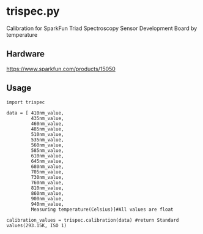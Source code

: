 # trispec.py
Calibration for SparkFun Triad Spectroscopy Sensor Development Board by temperature 

## Hardware
https://www.sparkfun.com/products/15050

## Usage
```
import trispec

data = [ 410nm_value,
         435nm_value,
         460nm_value,
         485nm_value,
         510nm_value,
         535nm_value,
         560nm_value,
         585nm_value,
         610nm_value,
         645nm_value,
         680nm_value,
         705nm_value,
         730nm_value,
         760nm_value,
         810nm_value,
         860nm_value,
         900nm_value,
         940nm_value,
         Measuring temperature(Celsius)]#All values are float
         
calibration_values = trispec.calibration(data) #return Standard values(293.15K, ISO 1)
```
